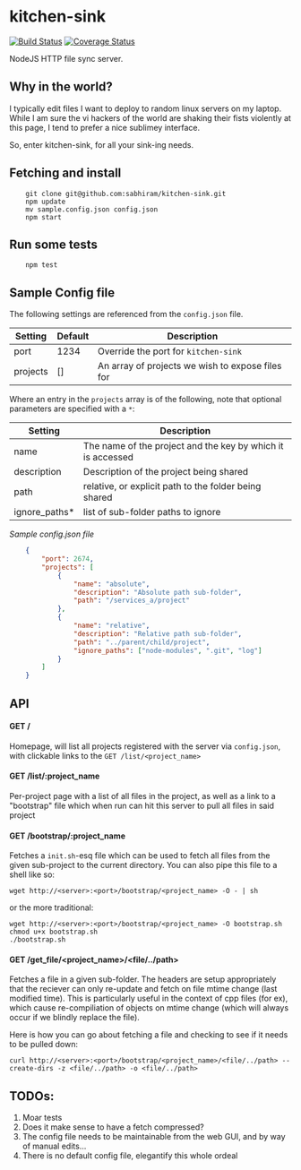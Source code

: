 # kitchen-sink

[![Build Status](https://travis-ci.org/sabhiram/kitchen-sink.svg?branch=master)](https://travis-ci.org/sabhiram/kitchen-sink) [![Coverage Status](https://coveralls.io/repos/sabhiram/kitchen-sink/badge.png)](https://coveralls.io/r/sabhiram/kitchen-sink)

NodeJS HTTP file sync server.

## Why in the world?

I typically edit files I want to deploy to random linux servers on my laptop. While I am sure the vi hackers of the world are shaking their fists violently at this page, I tend to prefer a nice sublimey interface.

So, enter kitchen-sink, for all your sink-ing needs.

## Fetching and install

```
    git clone git@github.com:sabhiram/kitchen-sink.git
    npm update
    mv sample.config.json config.json
    npm start
```

## Run some tests

```
    npm test
```

## Sample Config file

The following settings are referenced from the `config.json` file.

| Setting | Default | Description |
| ------- | ------- | ----------- |
| port    | 1234    | Override the port for `kitchen-sink` |
| projects| []      | An array of projects we wish to expose files for |

Where an entry in the `projects` array is of the following, note that optional parameters are specified with a `*`:

|    Setting    | Description |
|    -------    | ----------- |
| name          | The name of the project and the key by which it is accessed |
| description   | Description of the project being shared |
| path          | relative, or explicit path to the folder being shared |
| ignore_paths* | list of sub-folder paths to ignore |

*Sample config.json file*

```json
    {
        "port": 2674,
        "projects": [
            {
                "name": "absolute",
                "description": "Absolute path sub-folder",
                "path": "/services_a/project"
            },
            {
                "name": "relative",
                "description": "Relative path sub-folder",
                "path": "../parent/child/project",
                "ignore_paths": ["node-modules", ".git", "log"]
            }
        ]
    }
```

## API

#### GET /

Homepage, will list all projects registered with the server via `config.json`, with clickable links to the `GET /list/<project_name>`

#### GET /list/:project_name

Per-project page with a list of all files in the project, as well as a link to a "bootstrap" file which when run can hit this server to pull all files in said project

#### GET /bootstrap/:project_name

Fetches a `init.sh`-esq file which can be used to fetch all files from the given sub-project to the current directory. You can also pipe this file to a shell like so:

    wget http://<server>:<port>/bootstrap/<project_name> -O - | sh

or the more traditional:

    wget http://<server>:<port>/bootstrap/<project_name> -O bootstrap.sh
    chmod u+x bootstrap.sh
    ./bootstrap.sh

#### GET /get_file/<project_name>/<file/../path>

Fetches a file in a given sub-folder. The headers are setup appropriately that the reciever can only re-update and fetch on file mtime change (last modified time). This is particularly useful in the context of cpp files (for ex), which cause re-compiliation of objects on mtime change (which will always occur if we blindly replace the file).

Here is how you can go about fetching a file and checking to see if it needs to be pulled down:

    curl http://<server>:<port>/bootstrap/<project_name>/<file/../path> --create-dirs -z <file/../path> -o <file/../path>

## TODOs:

1. Moar tests
2. Does it make sense to have a fetch compressed?
3. The config file needs to be maintainable from the web GUI, and by way of manual edits...
4. There is no default config file, elegantify this whole ordeal

